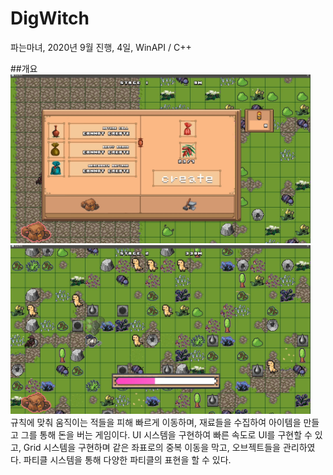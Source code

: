 # DigWitch
파는마녀, 2020년 9월 진행, 4일, WinAPI / C++

##개요
<img src="https://github.com/fool8474/DigWitch/blob/main/ScreenShot/DigWitchScreenShot%20(1).jpg" width="480px" height="270px"></img></br>
<img src="https://github.com/fool8474/DigWitch/blob/main/ScreenShot/DigWitchScreenShot%20(2).jpg" width="480px" height="270px"></img></br>
규칙에 맞춰 움직이는 적들을 피해 빠르게 이동하며, 재료들을 수집하여 아이템을 만들고 그를 통해 돈을 버는 게임이다.
UI 시스템을 구현하여 빠른 속도로 UI를 구현할 수 있고, 
Grid 시스템을 구현하며 같은 좌표로의 중복 이동을 막고, 오브젝트들을 관리하였다.
파티클 시스템을 통해 다양한 파티클의 표현을 할 수 있다.

